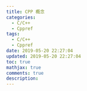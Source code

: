 ```yaml
---
title: CPP 概念
categories:
  - C/C++
  - Cppref
tags:
  - C/C++
  - Cppref
date: 2019-05-20 22:27:04
updated: 2019-05-20 22:27:04
toc: true
mathjax: true
comments: true
description: 
---
```

